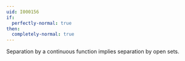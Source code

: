 ```yaml
---
uid: I000156
if:
  perfectly-normal: true
then:
  completely-normal: true
---
```

Separation by a continuous function implies separation by open sets.

